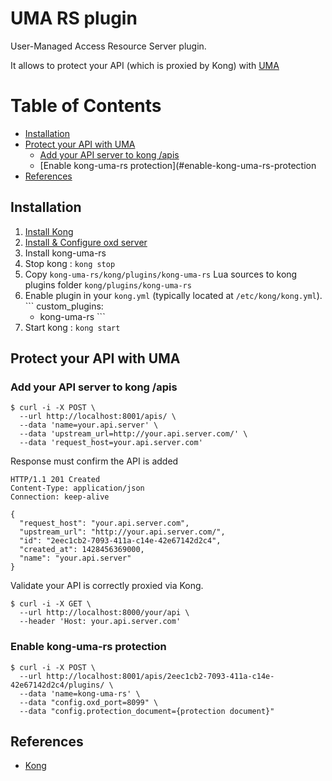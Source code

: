 # UMA RS plugin

User-Managed Access Resource Server plugin.

It allows to protect your API (which is proxied by Kong) with [UMA](https://docs.kantarainitiative.org/uma/rec-uma-core.html)

Table of Contents
=================

 * [Installation](#installation)
 * [Protect your API with UMA](#protect-your-api-with-uma)
   * [Add your API server to kong /apis](#add-your-api-server-to-kong-apis) 
   * [Enable kong-uma-rs protection](#enable-kong-uma-rs-protection 
 * [References](#references)
  
 
## Installation

1. [Install Kong](https://getkong.org/install/)
2. [Install & Configure oxd server](https://oxd.gluu.org/docs/)
3. Install kong-uma-rs
  1. Stop kong : `kong stop`
  2. Copy `kong-uma-rs/kong/plugins/kong-uma-rs` Lua sources to kong plugins folder `kong/plugins/kong-uma-rs`
  3. Enable plugin in your `kong.yml` (typically located at `/etc/kong/kong.yml`).
    ```
    custom_plugins:
      - kong-uma-rs
    ```
  4. Start kong : `kong start`


## Protect your API with UMA

### Add your API server to kong /apis

```curl
$ curl -i -X POST \
  --url http://localhost:8001/apis/ \
  --data 'name=your.api.server' \
  --data 'upstream_url=http://your.api.server.com/' \
  --data 'request_host=your.api.server.com'
```

Response must confirm the API is added

```
HTTP/1.1 201 Created
Content-Type: application/json
Connection: keep-alive

{
  "request_host": "your.api.server.com",
  "upstream_url": "http://your.api.server.com/",
  "id": "2eec1cb2-7093-411a-c14e-42e67142d2c4",
  "created_at": 1428456369000,
  "name": "your.api.server"
}
```

Validate your API is correctly proxied via Kong.

```
$ curl -i -X GET \
  --url http://localhost:8000/your/api \
  --header 'Host: your.api.server.com'
```

### Enable kong-uma-rs protection

```
$ curl -i -X POST \
  --url http://localhost:8001/apis/2eec1cb2-7093-411a-c14e-42e67142d2c4/plugins/ \
  --data 'name=kong-uma-rs' \
  --data "config.oxd_port=8099" \
  --data "config.protection_document={protection document}"
```

## References
 - [Kong](https://getkong.org)
